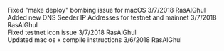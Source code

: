Fixed "make deploy" bombing issue for macOS 3/7/2018 RasAlGhul <br />
Added new DNS Seeder IP Addresses for testnet and mainnet 3/7/2018 RasAlGhul <br />
Fixed testnet icon issue 3/7/2018 RasAlGhul <br />
Updated mac os x compile instructions 3/6/2018 RasAlGhul <br />
